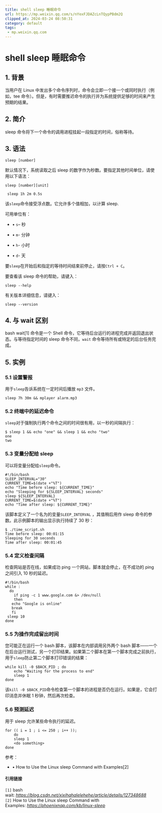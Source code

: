 ```yaml
---
title: shell sleep 睡眠命令
url: https://mp.weixin.qq.com/s/nYexFJDAZcLnTQypPBdm2Q
clipped_at: 2024-03-24 08:50:31
category: default
tags: 
 - mp.weixin.qq.com
---
```



# shell sleep 睡眠命令

## 1\. 背景

当用户在 Linux 中发出多个命令序列时，命令会立即一个接一个或同时执行（例如，tee 命令）。但是，有时需要推迟命令的执行并为系统提供足够的时间来产生预期的结果。

## 2\. 简介

sleep 命令将下一个命令的调用进程挂起一段指定的时间，俗称等待。

## 3\. 语法

```plain
sleep [number]
```

默认情况下，系统读取之后 sleep 的数字作为秒数。要指定其他时间单位，请使用以下语法：

```plain
sleep [number][unit]
```

```plain
 sleep 1h 2m 0.5s
```

该`sleep`命令接受浮点数。它允许多个值相加，以计算 sleep.

可用单位有：

-   • `s`– 秒
    
-   • `m`\- 分钟
    
-   • `h`\- 小时
    
-   • `d`\- 天
    

要`sleep`在开始后和指定的等待时间结束前停止，请按`Ctrl + C`。

要查看该 sleep 命令的帮助，请键入：

```plain
sleep --help 
```

有关版本详细信息，请键入：

```plain
sleep --version
```

## 4\. 与 wait 区别

bash wait\[1\] 命令是一个 Shell 命令，它等待后台运行的进程完成并返回退出状态。与等待指定时间的 sleep 命令不同，`wait` 命令等待所有或特定的后台任务完成。

## 5\. 实例

### 5.1 设置警报

用于`sleep`告诉系统在一定时间后播放 `mp3` 文件。

```plain
sleep 7h 30m && mplayer alarm.mp3
```

### 5.2 终端中的延迟命令

`sleep`对于强制执行两个命令之间的时间很有用，以一秒的间隔执行：

```plain
$ sleep 1 && echo "one" && sleep 1 && echo "two"
one
two
```

### 5.3 变量分配给 sleep

可以将变量分配给`sleep`命令。

```plain
#!/bin/bash
SLEEP_INTERVAL="30"
CURRENT_TIME=$(date +"%T")
echo "Time before sleep: ${CURRENT_TIME}"
echo "Sleeping for ${SLEEP_INTERVAL} seconds"
sleep ${SLEEP_INTERVAL}
CURRENT_TIME=$(date +"%T")
echo "Time after sleep: ${CURRENT_TIME}"
```

该脚本定义了一个名为的变量`SLEEP_INTERVAL` ，其值稍后用作 sleep 命令的参数。此示例脚本的输出显示执行持续了 30 秒：

```plain
$ ./time_script.sh
Time before sleep: 00:01:15
Sleeping for 30 seconds
Time after sleep: 00:01:45
```

### 5.4 定义检查间隔

检查网站是否在线，如果成功 ping 一个网站，脚本就会停止，在不成功的 ping 之间引入 10 秒的延迟。

```plain
#!/bin/bash
while :
  do
    if ping -c 1 www.google.com &> /dev/null
    then
   echo "Google is online"
   break
   fi
 sleep 10
done
```

### 5.5 为操作完成留出时间

您可能正在运行一个 bash 脚本，该脚本在内部调用另外两个 bash 脚本——一个在后台运行测试，另一个打印结果。如果第二个脚本在第一个脚本完成之前执行，用于`sleep`防止第二个脚本打印错误的结果：

```plain
while kill -0 $BACK_PID ; do
    echo "Waiting for the process to end"
    sleep 1
done
```

该`kill -0 $BACK_PID`命令检查第一个脚本的进程是否仍在运行。如果是，它会打印消息并休眠 1 秒钟，然后再次检查。

### 5.6 预测延迟

用于 sleep 允许某些命令执行的延迟。

```plain
for (( i = 1 ; i <= 250 ; i++ )); 
    do  
    sleep 1
    <do something>
done
```

参考：

-   • How to Use the Linux sleep Command with Examples\[2\]
    

#### 引用链接

`[1]` bash wait: *https://blog.csdn.net/xixihahalelehehe/article/details/127348688*  
`[2]` How to Use the Linux sleep Command with Examples: *https://phoenixnap.com/kb/linux-sleep*